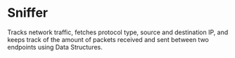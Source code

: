 # Sniffer
Tracks network traffic, fetches protocol type, source and destination IP, and keeps track of the amount of packets received and sent between two endpoints using Data Structures.
